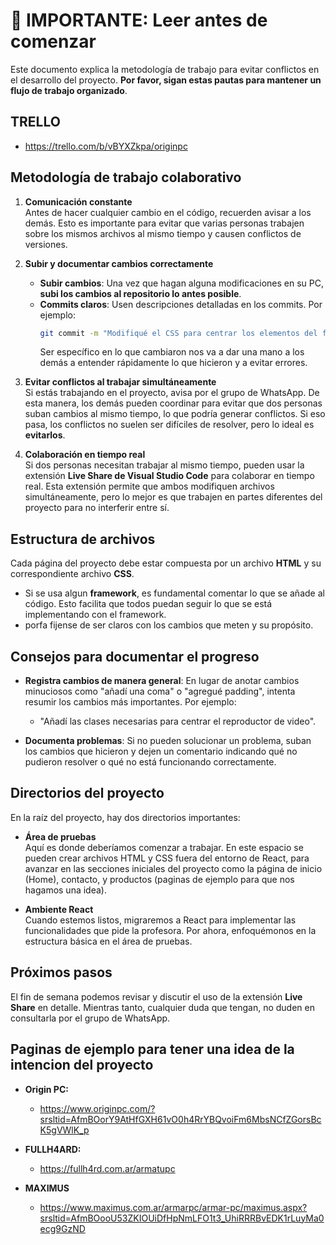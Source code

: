 # 🚨 IMPORTANTE: Leer antes de comenzar

Este documento explica la metodología de trabajo para evitar conflictos en el desarrollo del proyecto. **Por favor, sigan estas pautas para mantener un flujo de trabajo organizado**.

## TRELLO
- https://trello.com/b/vBYXZkpa/originpc

## Metodología de trabajo colaborativo

1. **Comunicación constante**  
   Antes de hacer cualquier cambio en el código, recuerden avisar a los demás. Esto es importante para evitar que varias personas trabajen sobre los mismos archivos al mismo tiempo y causen conflictos de versiones.

2. **Subir y documentar cambios correctamente**
   - **Subir cambios**: Una vez que hagan alguna modificaciones en su PC, **subi los cambios al repositorio lo antes posible**.
   - **Commits claros**: Usen descripciones detalladas en los commits. Por ejemplo:  
     ```bash
     git commit -m "Modifiqué el CSS para centrar los elementos del formulario en la página de contacto."
     ```
     Ser específico en lo que cambiaron nos va a dar una mano a los demás a entender rápidamente lo que hicieron y a evitar errores.

3. **Evitar conflictos al trabajar simultáneamente**  
   Si estás trabajando en el proyecto, avisa por el grupo de WhatsApp. De esta manera, los demás pueden coordinar para evitar que dos personas suban cambios al mismo tiempo, lo que podría generar conflictos. Si eso pasa, los conflictos no suelen ser difíciles de resolver, pero lo ideal es **evitarlos**.

4. **Colaboración en tiempo real**  
   Si dos personas necesitan trabajar al mismo tiempo, pueden usar la extensión **Live Share de Visual Studio Code** para colaborar en tiempo real. Esta extensión permite que ambos modifiquen archivos simultáneamente, pero lo mejor es que trabajen en partes diferentes del proyecto para no interferir entre sí.

## Estructura de archivos

Cada página del proyecto debe estar compuesta por un archivo **HTML** y su correspondiente archivo **CSS**. 

- Si se usa algun **framework**, es fundamental comentar lo que se añade al código. Esto facilita que todos puedan seguir lo que se está implementando con el framework. 
- porfa fijense de ser claros con los cambios que meten y su propósito.

## Consejos para documentar el progreso

- **Registra cambios de manera general**: En lugar de anotar cambios minuciosos como "añadí una coma" o "agregué padding", intenta resumir los cambios más importantes. Por ejemplo:
  - "Añadí las clases necesarias para centrar el reproductor de video".
  
- **Documenta problemas**: Si no pueden solucionar un problema, suban los cambios que hicieron y dejen un comentario indicando qué no pudieron resolver o qué no está funcionando correctamente.

## Directorios del proyecto

En la raíz del proyecto, hay dos directorios importantes:

- **Área de pruebas**  
  Aquí es donde deberíamos comenzar a trabajar. En este espacio se pueden crear archivos HTML y CSS fuera del entorno de React, para avanzar en las secciones iniciales del proyecto como la página de inicio (Home), contacto, y productos (paginas de ejemplo para que nos hagamos una idea).

- **Ambiente React**  
  Cuando estemos listos, migraremos a React para implementar las funcionalidades que pide la profesora. Por ahora, enfoquémonos en la estructura básica en el área de pruebas.

## Próximos pasos

El fin de semana podemos revisar y discutir el uso de la extensión **Live Share** en detalle. Mientras tanto, cualquier duda que tengan, no duden en consultarla por el grupo de WhatsApp.


## Paginas de ejemplo para tener una idea de la intencion del proyecto

- **Origin PC:**
    - https://www.originpc.com/?srsltid=AfmBOorY9AtHfGXH61vO0h4RrYBQvoiFm6MbsNCfZGorsBcK5gVWlK_p

- **FULLH4ARD:**
    - https://fullh4rd.com.ar/armatupc

- **MAXIMUS**
    - https://www.maximus.com.ar/armarpc/armar-pc/maximus.aspx?srsltid=AfmBOooU53ZKIOUiDfHpNmLFO1t3_UhiRRRBvEDK1rLuyMa0ecg9GzND